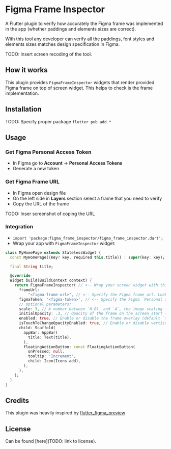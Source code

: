 # Figma Frame Inspector

A Flutter plugin to verify how accurately the Figma frame was implemented in the app (whether paddings and elements sizes are correct).

With this tool any developer can verify all the paddings, font styles and elements sizes matches design specification in Figma.

TODO: Insert screen recoding of the tool.

## How it works

This plugin provides `FigmaFrameInspector` widgets that render provided Figma frame on top of screen widget. This helps to check is the frame implementation. 

## Installation

TODO: Specify proper package
`flutter pub add *`

## Usage

### Get Figma Personal Access Token

-   In Figma go to **Account** -> **Personal Access Tokens**
-   Generate a new token

### Get Figma Frame URL

-   In Figma open design file
-   On the left side in **Layers** section select a frame that you need to verify
-   Copy the URL of the frame

TODO: Inser screenshot of coping the URL

### Integration

-   `import 'package:figma_frame_inspector/figma_frame_inspector.dart';`
-   Wrap your app with `FigmaFrameInspector` widget:

```dart
class MyHomePage extends StatelessWidget {
  const MyHomePage({Key? key, required this.title}) : super(key: key);

  final String title;

  @override
  Widget build(BuildContext context) {
    return FigmaFrameInspector( // <-- Wrap your screen widget with this widget.
      frameUrl:
          "<figma-frame-url>", // <-- Specify the Figma frame url. Looks like this: https://www.figma.com/file/<file_key>/<file_name >?node-id=<node_id>
      figmaToken: '<figma-token>', // <-- Specify the Figma `Personal access token` from Account Settings page.
      // Optional parameters:
      scale: 3, // A number between `0.01` and `4`, the image scaling factor.
      initialOpacity: .3, // Opacity of the frame on the screen start (default `30%`).
      enabled: true, // Enable or disable the frame overlay (default `true`).
      isTouchToChangeOpacityEnabled: true, // Enable or disable vertical scroll to change the frame overlay opacity (default `true`).
      child: Scaffold(
        appBar: AppBar(
          title: Text(title),
        ),
        floatingActionButton: const FloatingActionButton(
          onPressed: null,
          tooltip: 'Increment',
          child: Icon(Icons.add),
        ),
      ),
    );
  }
}
```

## Credits

This plugin was heavily inspired by [flutter_figma_preview](https://pub.dev/packages/flutter_figma_preview)

## License

Can be found [here](TODO: link to license).
